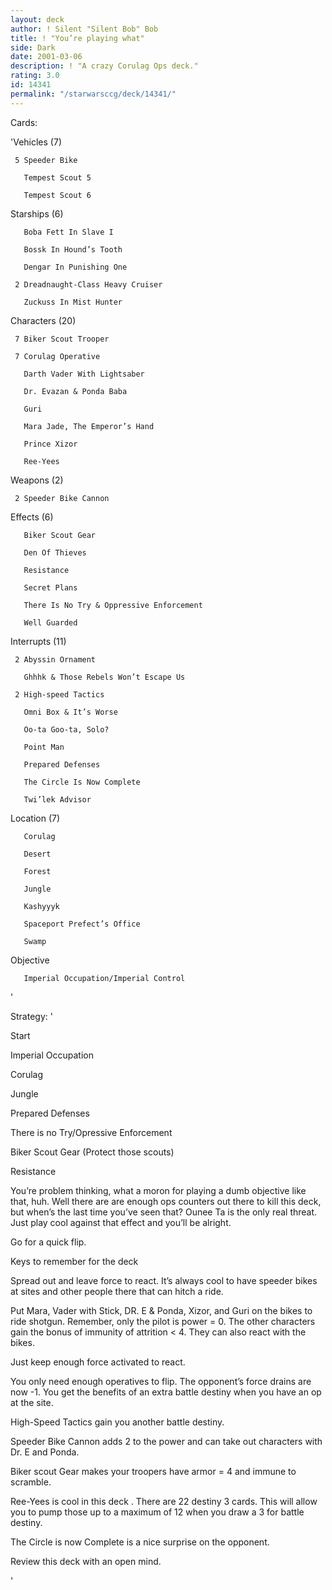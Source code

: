 ```yaml
---
layout: deck
author: ! Silent "Silent Bob" Bob
title: ! "You’re playing what"
side: Dark
date: 2001-03-06
description: ! "A crazy Corulag Ops deck."
rating: 3.0
id: 14341
permalink: "/starwarsccg/deck/14341/"
---
```

Cards: 

'Vehicles (7)

     5 Speeder Bike 

       Tempest Scout 5 

       Tempest Scout 6 


Starships (6)

       Boba Fett In Slave I 

       Bossk In Hound’s Tooth 

       Dengar In Punishing One 

     2 Dreadnaught-Class Heavy Cruiser 

       Zuckuss In Mist Hunter 


Characters (20)

     7 Biker Scout Trooper 

     7 Corulag Operative 

       Darth Vader With Lightsaber 

       Dr. Evazan & Ponda Baba 

       Guri 

       Mara Jade, The Emperor’s Hand 

       Prince Xizor 

       Ree-Yees 


Weapons (2)

     2 Speeder Bike Cannon 


Effects (6)

       Biker Scout Gear 

       Den Of Thieves 

       Resistance 

       Secret Plans 

       There Is No Try & Oppressive Enforcement 

       Well Guarded 


Interrupts (11)

     2 Abyssin Ornament 

       Ghhhk & Those Rebels Won’t Escape Us 

     2 High-speed Tactics 

       Omni Box & It’s Worse 

       Oo-ta Goo-ta, Solo? 

       Point Man 

       Prepared Defenses 

       The Circle Is Now Complete 

       Twi’lek Advisor 


Location (7)

       Corulag 

       Desert 

       Forest 

       Jungle 

       Kashyyyk 

       Spaceport Prefect’s Office 

       Swamp 


Objective

       Imperial Occupation/Imperial Control 

'

Strategy: '

Start


Imperial Occupation

Corulag

Jungle

Prepared Defenses

There is no Try/Opressive Enforcement

Biker Scout Gear (Protect those scouts)

Resistance


You’re problem thinking, what a moron for playing a dumb objective like that, huh.  Well there are are enough ops counters out there to kill this deck, but when’s the last time you’ve seen that?  Ounee Ta is the only real threat.  Just play cool against that effect and you’ll be alright.


Go for a quick flip.


Keys to remember for the deck


Spread out and leave force to react.  It’s always cool to have speeder bikes at sites and other people there that can hitch a ride.


Put Mara, Vader with Stick, DR. E & Ponda, Xizor, and Guri on the bikes to ride shotgun.  Remember, only the pilot is power = 0.  The other characters gain the bonus of immunity of attrition < 4.  They can also react with the bikes.


Just keep enough force activated to react.


You only need enough operatives to flip.  The opponent’s force drains are now -1.  You get the benefits of an extra battle destiny when you have an op at the site.


High-Speed Tactics gain you another battle destiny.


Speeder Bike Cannon adds 2 to the power and can take out characters with Dr. E and Ponda.


Biker scout Gear makes your troopers have armor = 4 and immune to scramble.


Ree-Yees is cool in this deck .  There are 22 destiny 3 cards.  This will allow you to pump those up to a maximum of 12 when you draw a 3 for battle destiny.


The Circle is now Complete is a nice surprise on the opponent.


Review this deck with an open mind.

'
